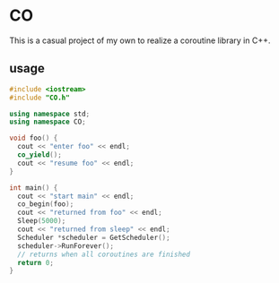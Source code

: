 # CO

This is a casual project of my own to realize a coroutine library
in C++.

## usage

```c++
#include <iostream>
#include "CO.h"

using namespace std;
using namespace CO;

void foo() {
  cout << "enter foo" << endl;
  co_yield();
  cout << "resume foo" << endl;
}

int main() {
  cout << "start main" << endl;
  co_begin(foo);
  cout << "returned from foo" << endl;
  Sleep(5000);
  cout << "returned from sleep" << endl;
  Scheduler *scheduler = GetScheduler();
  scheduler->RunForever();
  // returns when all coroutines are finished
  return 0;
}
```